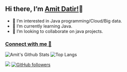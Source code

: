 ## Hi there, I’m [Amit Datir!](https://bio.link/amitdatir)👋
- 👀 I’m interested in Java programming/Cloud/Big data.
- 🌱 I’m currently learning Java.
- 💞️ I’m looking to collaborate on java projects.
### [Connect with me 💬](https://www.linkedin.com/in/amit-datir/) 

![Amit's Github Stats](https://github-readme-stats.vercel.app/api?username=AmitDatir&count_private=true&show_icons=true&include_all_commits=true)
![Top Langs](https://github-readme-stats.vercel.app/api/top-langs/?username=AmitDatir&hide=TeX&layout=compact)


<!---
AmitDatir/AmitDatir is a ✨ special ✨ repository because its `README.md` (this file) appears on your GitHub profile.
You can click the Preview link to take a look at your changes.
--->
![](https://komarev.com/ghpvc/?username=AmitDatir&color=blueviolet)
 <a href="https://github.com/AmitDatir?tab=Followers">
   <img alt="GitHub followers" src="https://img.shields.io/github/followers/AmitDatir?color=green&logo=github">
<!---
![visitor badge](https://visitor-badge.glitch.me/badge?page_id=jwenjian.visitor-badge&left_color=red&right_color=green&left_text=Visitors)
--->
